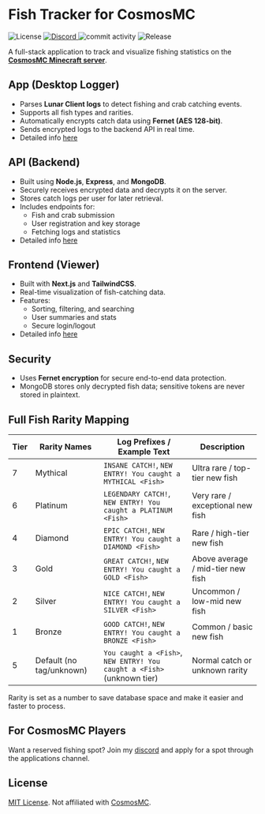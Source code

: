# Fish Tracker for CosmosMC

![License](https://img.shields.io/github/license/PetarMc1/fish-tracker)
[![Discord](https://img.shields.io/discord/1281676657169535097?logo=Discord&logoColor=white&label=Discord&labelColor=blue&color=green&cacheSeconds=10)
](https://discord.gg/Uah2dNRhFV)
![commit activity](https://img.shields.io/github/commit-activity/t/PetarMc1/fish-tracker?label=Commits&labelColor=%23008000)
![Release](https://img.shields.io/github/v/release/PetarMc1/fish-tracker?include_prereleases&label=Release&labelColor=%23ffa500)

A full-stack application to track and visualize fishing statistics on the [**CosmosMC Minecraft server**](https://cosmosmc.org).

## App (Desktop Logger)

- Parses **Lunar Client logs** to detect fishing and crab catching events.
- Supports all fish types and rarities.
- Automatically encrypts catch data using **Fernet (AES 128-bit)**.
- Sends encrypted logs to the backend API in real time.
- Detailed info [here](/app/README.md)

## API (Backend)

- Built using **Node.js**, **Express**, and **MongoDB**.
- Securely receives encrypted data and decrypts it on the server.
- Stores catch logs per user for later retrieval.
- Includes endpoints for:
  - Fish and crab submission
  - User registration and key storage
  - Fetching logs and statistics
- Detailed info [here](/backend/README.md)

## Frontend (Viewer)

- Built with **Next.js** and **TailwindCSS**.
- Real-time visualization of fish-catching data.
- Features:
  - Sorting, filtering, and searching
  - User summaries and stats
  - Secure login/logout
- Detailed info [here](/frontend/README.md)

## Security

- Uses **Fernet encryption** for secure end-to-end data protection.
- MongoDB stores only decrypted fish data; sensitive tokens are never stored in plaintext.

## Full Fish Rarity Mapping

| Tier | Rarity Names             | Log Prefixes / Example Text                                            | Description                       |
| ---- | ------------------------ | ---------------------------------------------------------------------- | --------------------------------- |
| 7    | Mythical                 | `INSANE CATCH!`, `NEW ENTRY! You caught a MYTHICAL <Fish>`             | Ultra rare / top-tier new fish    |
| 6    | Platinum                 | `LEGENDARY CATCH!`, `NEW ENTRY! You caught a PLATINUM <Fish>`          | Very rare / exceptional new fish  |
| 4    | Diamond                  | `EPIC CATCH!`, `NEW ENTRY! You caught a DIAMOND <Fish>`                | Rare / high-tier new fish         |
| 3    | Gold                     | `GREAT CATCH!`, `NEW ENTRY! You caught a GOLD <Fish>`                  | Above average / mid-tier new fish |
| 2    | Silver                   | `NICE CATCH!`, `NEW ENTRY! You caught a SILVER <Fish>`                 | Uncommon / low-mid new fish       |
| 1    | Bronze                   | `GOOD CATCH!`, `NEW ENTRY! You caught a BRONZE <Fish>`                 | Common / basic new fish           |
| 5    | Default (no tag/unknown) | `You caught a <Fish>`, `NEW ENTRY! You caught a <Fish>` (unknown tier) | Normal catch or unknown rarity    |

Rarity is set as a number to save database space and make it easier and faster to process.

## For CosmosMC Players

Want a reserved fishing spot?
Join my [discord](https://discord.gg/Uah2dNRhFV) and apply for a spot through the applications channel.

## License

[MIT License](/LICENSE). Not affiliated with [CosmosMC](https://cosmosmc.org).
